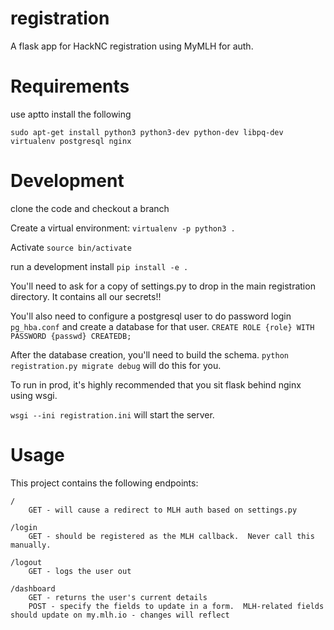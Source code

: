 # registration
A flask app for HackNC registration using MyMLH for auth.

# Requirements

use aptto install the following

```
sudo apt-get install python3 python3-dev python-dev libpq-dev virtualenv postgresql nginx
```

# Development 

clone the code and checkout a branch

Create a virtual environment: `virtualenv -p python3 .`

Activate `source bin/activate`

run a development install `pip install -e .`

You'll need to ask for a copy of settings.py to drop in the main registration directory.  It contains all our secrets!!  

You'll also need to configure a postgresql user to do password login `pg_hba.conf` and create a database for that user.  `CREATE ROLE {role} WITH PASSWORD {passwd} CREATEDB;`

After the database creation, you'll need to build the schema.  `python registration.py migrate debug` will do this for you.

To run in prod, it's highly recommended that you sit flask behind nginx using wsgi. 

`wsgi --ini registration.ini` will start the server.

# Usage

This project contains the following endpoints:

```
/
    GET - will cause a redirect to MLH auth based on settings.py

/login
    GET - should be registered as the MLH callback.  Never call this manually.

/logout
    GET - logs the user out

/dashboard
    GET - returns the user's current details
    POST - specify the fields to update in a form.  MLH-related fields should update on my.mlh.io - changes will reflect
```